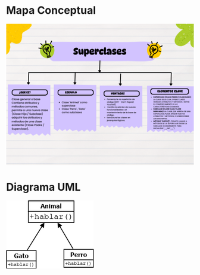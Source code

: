 # Mapa Conceptual

![alt text](<Mapa Conceptual Superclases.png>)

# Diagrama UML

![alt text](DiagramaUML_Superclases.png)